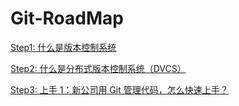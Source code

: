 # Git-RoadMap
[Step1: 什么是版本控制系统](./step1/index.md)

[Step2: 什么是分布式版本控制系统（DVCS）](./step2/index.md)

[Step3: 上手 1：新公司用 Git 管理代码，怎么快速上手？](./step3/index.md)









